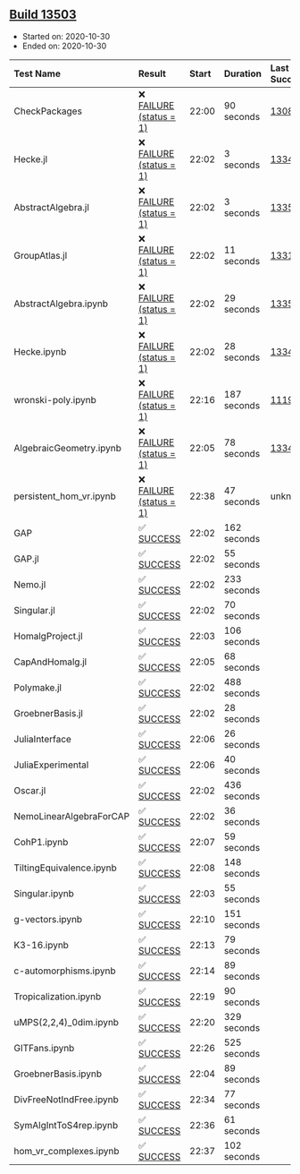## [Build 13503](https://oscarci.mathematik.uni-kl.de/job/oscar/13503/)

* Started on: 2020-10-30
* Ended on: 2020-10-30

| Test Name    | Result | Start | Duration | Last Success | First Failure |
|:-------------|:-------|:------|:---------|:-------------|:--------------|
| CheckPackages | ❌ [FAILURE (status = 1)](https://oscarci.mathematik.uni-kl.de/job/oscar/13503/artifact/logs/build-13503/CheckPackages.log) | 22:00 | 90 seconds | [13085](https://oscarci.mathematik.uni-kl.de/job/oscar/13085/) | [13086](https://oscarci.mathematik.uni-kl.de/job/oscar/13086/) |
| Hecke.jl | ❌ [FAILURE (status = 1)](https://oscarci.mathematik.uni-kl.de/job/oscar/13503/artifact/logs/build-13503/Hecke.jl.log) | 22:02 | 3 seconds | [13341](https://oscarci.mathematik.uni-kl.de/job/oscar/13341/) | [13342](https://oscarci.mathematik.uni-kl.de/job/oscar/13342/) |
| AbstractAlgebra.jl | ❌ [FAILURE (status = 1)](https://oscarci.mathematik.uni-kl.de/job/oscar/13503/artifact/logs/build-13503/AbstractAlgebra.jl.log) | 22:02 | 3 seconds | [13355](https://oscarci.mathematik.uni-kl.de/job/oscar/13355/) | [13356](https://oscarci.mathematik.uni-kl.de/job/oscar/13356/) |
| GroupAtlas.jl | ❌ [FAILURE (status = 1)](https://oscarci.mathematik.uni-kl.de/job/oscar/13503/artifact/logs/build-13503/GroupAtlas.jl.log) | 22:02 | 11 seconds | [13311](https://oscarci.mathematik.uni-kl.de/job/oscar/13311/) | [13312](https://oscarci.mathematik.uni-kl.de/job/oscar/13312/) |
| AbstractAlgebra.ipynb | ❌ [FAILURE (status = 1)](https://oscarci.mathematik.uni-kl.de/job/oscar/13503/artifact/logs/build-13503/AbstractAlgebra.ipynb.log) | 22:02 | 29 seconds | [13355](https://oscarci.mathematik.uni-kl.de/job/oscar/13355/) | [13356](https://oscarci.mathematik.uni-kl.de/job/oscar/13356/) |
| Hecke.ipynb | ❌ [FAILURE (status = 1)](https://oscarci.mathematik.uni-kl.de/job/oscar/13503/artifact/logs/build-13503/Hecke.ipynb.log) | 22:02 | 28 seconds | [13341](https://oscarci.mathematik.uni-kl.de/job/oscar/13341/) | [13342](https://oscarci.mathematik.uni-kl.de/job/oscar/13342/) |
| wronski-poly.ipynb | ❌ [FAILURE (status = 1)](https://oscarci.mathematik.uni-kl.de/job/oscar/13503/artifact/logs/build-13503/wronski-poly.ipynb.log) | 22:16 | 187 seconds | [11192](https://oscarci.mathematik.uni-kl.de/job/oscar/11192/) | [11193](https://oscarci.mathematik.uni-kl.de/job/oscar/11193/) |
| AlgebraicGeometry.ipynb | ❌ [FAILURE (status = 1)](https://oscarci.mathematik.uni-kl.de/job/oscar/13503/artifact/logs/build-13503/AlgebraicGeometry.ipynb.log) | 22:05 | 78 seconds | [13341](https://oscarci.mathematik.uni-kl.de/job/oscar/13341/) | [13342](https://oscarci.mathematik.uni-kl.de/job/oscar/13342/) |
| persistent_hom_vr.ipynb | ❌ [FAILURE (status = 1)](https://oscarci.mathematik.uni-kl.de/job/oscar/13503/artifact/logs/build-13503/persistent_hom_vr.ipynb.log) | 22:38 | 47 seconds | unknown | unknown |
| GAP | ✅ [SUCCESS](https://oscarci.mathematik.uni-kl.de/job/oscar/13503/artifact/logs/build-13503/GAP.log) | 22:02 | 162 seconds |  |  |
| GAP.jl | ✅ [SUCCESS](https://oscarci.mathematik.uni-kl.de/job/oscar/13503/artifact/logs/build-13503/GAP.jl.log) | 22:02 | 55 seconds |  |  |
| Nemo.jl | ✅ [SUCCESS](https://oscarci.mathematik.uni-kl.de/job/oscar/13503/artifact/logs/build-13503/Nemo.jl.log) | 22:02 | 233 seconds |  |  |
| Singular.jl | ✅ [SUCCESS](https://oscarci.mathematik.uni-kl.de/job/oscar/13503/artifact/logs/build-13503/Singular.jl.log) | 22:02 | 70 seconds |  |  |
| HomalgProject.jl | ✅ [SUCCESS](https://oscarci.mathematik.uni-kl.de/job/oscar/13503/artifact/logs/build-13503/HomalgProject.jl.log) | 22:03 | 106 seconds |  |  |
| CapAndHomalg.jl | ✅ [SUCCESS](https://oscarci.mathematik.uni-kl.de/job/oscar/13503/artifact/logs/build-13503/CapAndHomalg.jl.log) | 22:05 | 68 seconds |  |  |
| Polymake.jl | ✅ [SUCCESS](https://oscarci.mathematik.uni-kl.de/job/oscar/13503/artifact/logs/build-13503/Polymake.jl.log) | 22:02 | 488 seconds |  |  |
| GroebnerBasis.jl | ✅ [SUCCESS](https://oscarci.mathematik.uni-kl.de/job/oscar/13503/artifact/logs/build-13503/GroebnerBasis.jl.log) | 22:02 | 28 seconds |  |  |
| JuliaInterface | ✅ [SUCCESS](https://oscarci.mathematik.uni-kl.de/job/oscar/13503/artifact/logs/build-13503/JuliaInterface.log) | 22:06 | 26 seconds |  |  |
| JuliaExperimental | ✅ [SUCCESS](https://oscarci.mathematik.uni-kl.de/job/oscar/13503/artifact/logs/build-13503/JuliaExperimental.log) | 22:06 | 40 seconds |  |  |
| Oscar.jl | ✅ [SUCCESS](https://oscarci.mathematik.uni-kl.de/job/oscar/13503/artifact/logs/build-13503/Oscar.jl.log) | 22:02 | 436 seconds |  |  |
| NemoLinearAlgebraForCAP | ✅ [SUCCESS](https://oscarci.mathematik.uni-kl.de/job/oscar/13503/artifact/logs/build-13503/NemoLinearAlgebraForCAP.log) | 22:02 | 36 seconds |  |  |
| CohP1.ipynb | ✅ [SUCCESS](https://oscarci.mathematik.uni-kl.de/job/oscar/13503/artifact/logs/build-13503/CohP1.ipynb.log) | 22:07 | 59 seconds |  |  |
| TiltingEquivalence.ipynb | ✅ [SUCCESS](https://oscarci.mathematik.uni-kl.de/job/oscar/13503/artifact/logs/build-13503/TiltingEquivalence.ipynb.log) | 22:08 | 148 seconds |  |  |
| Singular.ipynb | ✅ [SUCCESS](https://oscarci.mathematik.uni-kl.de/job/oscar/13503/artifact/logs/build-13503/Singular.ipynb.log) | 22:03 | 55 seconds |  |  |
| g-vectors.ipynb | ✅ [SUCCESS](https://oscarci.mathematik.uni-kl.de/job/oscar/13503/artifact/logs/build-13503/g-vectors.ipynb.log) | 22:10 | 151 seconds |  |  |
| K3-16.ipynb | ✅ [SUCCESS](https://oscarci.mathematik.uni-kl.de/job/oscar/13503/artifact/logs/build-13503/K3-16.ipynb.log) | 22:13 | 79 seconds |  |  |
| c-automorphisms.ipynb | ✅ [SUCCESS](https://oscarci.mathematik.uni-kl.de/job/oscar/13503/artifact/logs/build-13503/c-automorphisms.ipynb.log) | 22:14 | 89 seconds |  |  |
| Tropicalization.ipynb | ✅ [SUCCESS](https://oscarci.mathematik.uni-kl.de/job/oscar/13503/artifact/logs/build-13503/Tropicalization.ipynb.log) | 22:19 | 90 seconds |  |  |
| uMPS(2,2,4)_0dim.ipynb | ✅ [SUCCESS](https://oscarci.mathematik.uni-kl.de/job/oscar/13503/artifact/logs/build-13503/uMPS-2-2-4-_0dim.ipynb.log) | 22:20 | 329 seconds |  |  |
| GITFans.ipynb | ✅ [SUCCESS](https://oscarci.mathematik.uni-kl.de/job/oscar/13503/artifact/logs/build-13503/GITFans.ipynb.log) | 22:26 | 525 seconds |  |  |
| GroebnerBasis.ipynb | ✅ [SUCCESS](https://oscarci.mathematik.uni-kl.de/job/oscar/13503/artifact/logs/build-13503/GroebnerBasis.ipynb.log) | 22:04 | 89 seconds |  |  |
| DivFreeNotIndFree.ipynb | ✅ [SUCCESS](https://oscarci.mathematik.uni-kl.de/job/oscar/13503/artifact/logs/build-13503/DivFreeNotIndFree.ipynb.log) | 22:34 | 77 seconds |  |  |
| SymAlgIntToS4rep.ipynb | ✅ [SUCCESS](https://oscarci.mathematik.uni-kl.de/job/oscar/13503/artifact/logs/build-13503/SymAlgIntToS4rep.ipynb.log) | 22:36 | 61 seconds |  |  |
| hom_vr_complexes.ipynb | ✅ [SUCCESS](https://oscarci.mathematik.uni-kl.de/job/oscar/13503/artifact/logs/build-13503/hom_vr_complexes.ipynb.log) | 22:37 | 102 seconds |  |  |
